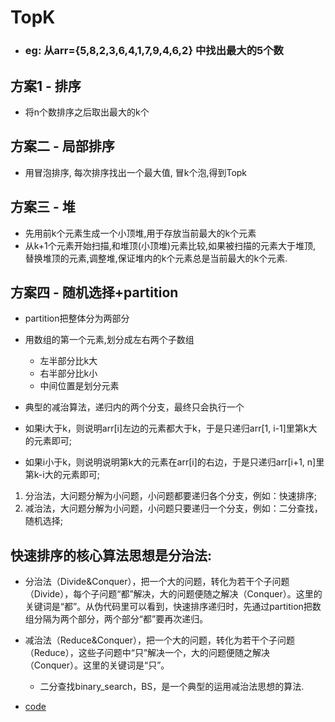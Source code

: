 # TopK

- ### eg: 从arr={5,8,2,3,6,4,1,7,9,4,6,2} 中找出最大的5个数

## 方案1 - 排序
- 将n个数排序之后取出最大的k个

## 方案二 - 局部排序
- 用冒泡排序, 每次排序找出一个最大值, 冒k个泡,得到Topk

## 方案三 - 堆
- 先用前k个元素生成一个小顶堆,用于存放当前最大的k个元素
- 从k+1个元素开始扫描,和堆顶(小顶堆)元素比较,如果被扫描的元素大于堆顶, 替换堆顶的元素,调整堆,保证堆内的k个元素总是当前最大的k个元素.

## 方案四 - 随机选择+partition
- partition把整体分为两部分
- 用数组的第一个元素,划分成左右两个子数组
  - 左半部分比k大
  - 右半部分比k小
  - 中间位置是划分元素

- 典型的减治算法，递归内的两个分支，最终只会执行一个
- 如果i大于k，则说明arr[i]左边的元素都大于k，于是只递归arr[1, i-1]里第k大的元素即可;
- 如果i小于k，则说明说明第k大的元素在arr[i]的右边，于是只递归arr[i+1, n]里第k-i大的元素即可;

1. 分治法，大问题分解为小问题，小问题都要递归各个分支，例如：快速排序;
2. 减治法，大问题分解为小问题，小问题只要递归一个分支，例如：二分查找，随机选择;

## 快速排序的核心算法思想是分治法:
- 分治法（Divide&Conquer），把一个大的问题，转化为若干个子问题（Divide），每个子问题“都”解决，大的问题便随之解决（Conquer）。这里的关键词是“都”。从伪代码里可以看到，快速排序递归时，先通过partition把数组分隔为两个部分，两个部分“都”要再次递归。
- 减治法（Reduce&Conquer），把一个大的问题，转化为若干个子问题（Reduce），这些子问题中“只”解决一个，大的问题便随之解决（Conquer）。这里的关键词是“只”。
  - 二分查找binary_search，BS，是一个典型的运用减治法思想的算法.


- [code](topk_test.go)